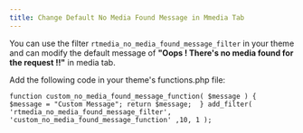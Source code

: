 ```yaml
---
title: Change Default No Media Found Message in Mmedia Tab
---
```


You can use the filter `rtmedia_no_media_found_message_filter` in your theme and can modify the default message of **"Oops ! There's no media found for the request !!"** in media tab.

Add the following code in your theme's functions.php file:

    
   `function custom_no_media_found_message_function( $message ) { 
        $message = "Custom Message"; return $message; 
    }
    add_filter( 'rtmedia_no_media_found_message_filter', 'custom_no_media_found_message_function' ,10, 1 );`
